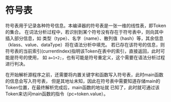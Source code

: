 # 符号表

符号表用于记录各种符号信息。本编译器的符号表是一张一维的线性表，即Token的集合。
在词法分析过程中，若识别到某个符号没有存在于符号表中，则向其中插入部分信息，如
类型（type）、名字（name）、散列值（hash）等，其余信息（klass、value、dataType）将在语法分析中填充。
若已存在该符号的信息，则符号表的当前索引(currentIndex)指明该Token在表中的索引，直接返回，此时可能是符号的使用，
如 `a=1+2;`，也有可能是符号重定义，这个需要在语法分析过程进行判决。

在开始解析源程序之前，还需要将内置关键字和函数写入符号表，此时main函数的信息会写入符号表，
但是其地址未知，因此在符号表中需要知道存储main的Token位置，在最终解析完成后，main函数的地址就
已知了，此时就可通过该Token来访问main函数的指令（pc=token.value）。
